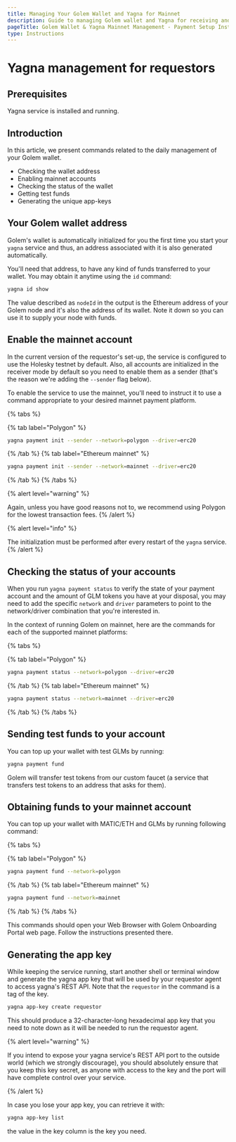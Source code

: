 ```yaml
---
title: Managing Your Golem Wallet and Yagna for Mainnet
description: Guide to managing Golem wallet and Yagna for receiving and sending mainnet payments, configuring networks, and generating app-keys.
pageTitle: Golem Wallet & Yagna Mainnet Management - Payment Setup Instructions
type: Instructions
---
```


# Yagna management for requestors

## Prerequisites

Yagna service is installed and running.

## Introduction

In this article, we present commands related to the daily management of your Golem wallet.

- Checking the wallet address
- Enabling mainnet accounts
- Checking the status of the wallet
- Getting test funds
- Generating the unique app-keys

## Your Golem wallet address

Golem's wallet is automatically initialized for you the first time you start your `yagna` service and thus, an address associated with it is also generated automatically.

You'll need that address, to have any kind of funds transferred to your wallet. You may obtain it anytime using the `id` command:

```bash
yagna id show
```

The value described as `nodeId` in the output is the Ethereum address of your Golem node and it's also the address of its wallet. Note it down so you can use it to supply your node with funds.

## Enable the mainnet account

In the current version of the requestor's set-up, the service is configured to use the Holesky testnet by default. Also, all accounts are initialized in the receiver mode by default so you need to enable them as a sender (that's the reason we're adding the `--sender` flag below).

To enable the service to use the mainnet, you'll need to instruct it to use a command appropriate to your desired mainnet payment platform.

{% tabs %}

{% tab label="Polygon" %}

```bash
yagna payment init --sender --network=polygon --driver=erc20
```

{% /tab %}
{% tab label="Ethereum mainnet" %}

```bash
yagna payment init --sender --network=mainnet --driver=erc20
```

{% /tab %}
{% /tabs %}

{% alert level="warning" %}

Again, unless you have good reasons not to, we recommend using Polygon for the lowest transaction fees.
{% /alert %}

{% alert level="info" %}

The initialization must be performed after every restart of the `yagna` service.
{% /alert %}

## Checking the status of your accounts

When you run `yagna payment status` to verify the state of your payment account and the amount of GLM tokens you have at your disposal, you may need to add the specific `network` and `driver` parameters to point to the network/driver combination that you're interested in.

In the context of running Golem on mainnet, here are the commands for each of the supported mainnet platforms:

{% tabs %}

{% tab label="Polygon" %}

```bash
yagna payment status --network=polygon --driver=erc20
```

{% /tab %}
{% tab label="Ethereum mainnet" %}

```bash
yagna payment status --network=mainnet --driver=erc20
```

{% /tab %}
{% /tabs %}

## Sending test funds to your account

You can top up your wallet with test GLMs by running:

```bash
yagna payment fund
```

Golem will transfer test tokens from our custom faucet (a service that transfers test tokens to an address that asks for them).

## Obtaining funds to your mainnet account

You can top up your wallet with MATIC/ETH and GLMs by running following command:

{% tabs %}

{% tab label="Polygon" %}

```bash
yagna payment fund --network=polygon
```

{% /tab %}
{% tab label="Ethereum mainnet" %}

```bash
yagna payment fund --network=mainnet
```

{% /tab %}
{% /tabs %}

This commands should open your Web Browser with Golem Onboarding Portal web page. Follow the instructions presented there.

## Generating the app key

While keeping the service running, start another shell or terminal window and generate the yagna app key that will be used by your requestor agent to access yagna's REST API.
Note that the `requestor` in the command is a tag of the key.

```bash
yagna app-key create requestor
```

This should produce a 32-character-long hexadecimal app key that you need to note down as it will be needed to run the requestor agent.

{% alert level="warning" %}

If you intend to expose your yagna service's REST API port to the outside world (which we strongly discourage), you should absolutely ensure that you keep this key secret, as anyone with access to the key and the port will have complete control over your service.

{% /alert %}

In case you lose your app key, you can retrieve it with:

```bash
yagna app-key list
```

the value in the key column is the key you need.
